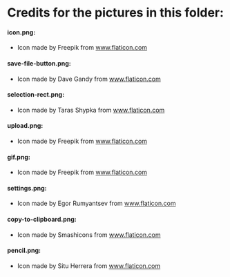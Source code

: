 # Credits for the pictures in this folder:  

#### icon.png:
* Icon made by Freepik from www.flaticon.com </br>

#### save-file-button.png:
* Icon made by Dave Gandy from www.flaticon.com </br>

#### selection-rect.png:
* Icon made by Taras Shypka from www.flaticon.com </br>

#### upload.png:
* Icon made by Freepik from www.flaticon.com </br>

#### gif.png:
* Icon made by Freepik from www.flaticon.com </br>

#### settings.png:
* Icon made by Egor Rumyantsev from www.flaticon.com </br>

#### copy-to-clipboard.png:
* Icon made by Smashicons from www.flaticon.com </br>

#### pencil.png:
* Icon made by Situ Herrera from www.flaticon.com  
